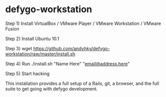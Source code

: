 defygo-workstation
=====

Step 1) Install VirtualBox / VMware Player / VMware Workstation / VMware Fusion

Step 2) Install Ubuntu 10.1

Step 3) wget https://github.com/andyhky/defygo-workstation/raw/master/install.sh

Step 4) Run ./install.sh "Name Here" "email@address.here"

Step 5) Start hacking

This installation provides a full setup of a Rails, git, a browser, and the full suite to get going with defygo development.
